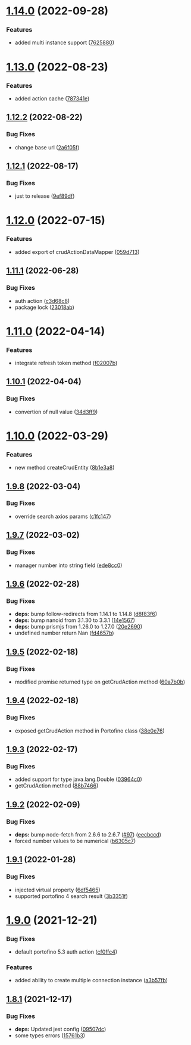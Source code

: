 # [1.14.0](https://github.com/ManyDesigns/portofino-js/compare/v1.13.0...v1.14.0) (2022-09-28)


### Features

* added multi instance support ([7625880](https://github.com/ManyDesigns/portofino-js/commit/7625880c47a7493dbb4115930cedcb33640572c7))

# [1.13.0](https://github.com/ManyDesigns/portofino-js/compare/v1.12.2...v1.13.0) (2022-08-23)


### Features

* added action cache ([787341e](https://github.com/ManyDesigns/portofino-js/commit/787341effa892cca42cb74451344598b3464579d))

## [1.12.2](https://github.com/ManyDesigns/portofino-js/compare/v1.12.1...v1.12.2) (2022-08-22)


### Bug Fixes

* change base url ([2a6f05f](https://github.com/ManyDesigns/portofino-js/commit/2a6f05f145feede2fd3506e4988889351e35751c))

## [1.12.1](https://github.com/ManyDesigns/portofino-js/compare/v1.12.0...v1.12.1) (2022-08-17)


### Bug Fixes

* just to release ([9ef89df](https://github.com/ManyDesigns/portofino-js/commit/9ef89df79f3814629718afb1945d6af5c1fc8306))

# [1.12.0](https://github.com/ManyDesigns/portofino-js/compare/v1.11.1...v1.12.0) (2022-07-15)


### Features

* added export of crudActionDataMapper ([059d713](https://github.com/ManyDesigns/portofino-js/commit/059d7139ac7202316ac7b46100ca48703647b29d))

## [1.11.1](https://github.com/ManyDesigns/portofino-js/compare/v1.11.0...v1.11.1) (2022-06-28)


### Bug Fixes

* auth action ([c3d68c8](https://github.com/ManyDesigns/portofino-js/commit/c3d68c8079d188eaeb2bd7e28d15e1c5ad3618c2))
* package lock ([23018ab](https://github.com/ManyDesigns/portofino-js/commit/23018ab4464935542d9fc9aa65c2c0cdacd1745f))

# [1.11.0](https://github.com/ManyDesigns/portofino-js/compare/v1.10.1...v1.11.0) (2022-04-14)


### Features

* integrate refresh token method ([f02007b](https://github.com/ManyDesigns/portofino-js/commit/f02007b82b1b54aa0fa274e3f0f93162438b9735))

## [1.10.1](https://github.com/ManyDesigns/portofino-js/compare/v1.10.0...v1.10.1) (2022-04-04)


### Bug Fixes

* convertion of null value ([34d3ff9](https://github.com/ManyDesigns/portofino-js/commit/34d3ff9c37dff55b5920e47fc70f2afc23f3f760))

# [1.10.0](https://github.com/ManyDesigns/portofino-js/compare/v1.9.8...v1.10.0) (2022-03-29)


### Features

* new method createCrudEntity ([8b1e3a8](https://github.com/ManyDesigns/portofino-js/commit/8b1e3a884f6f72d2b4887235211fe67fb439f128))

## [1.9.8](https://github.com/ManyDesigns/portofino-js/compare/v1.9.7...v1.9.8) (2022-03-04)


### Bug Fixes

* override search axios params ([c1fc147](https://github.com/ManyDesigns/portofino-js/commit/c1fc14790cb1402ab8831a26ccc8ee1849bc5275))

## [1.9.7](https://github.com/ManyDesigns/portofino-js/compare/v1.9.6...v1.9.7) (2022-03-02)


### Bug Fixes

* manager number into string field ([ede8cc0](https://github.com/ManyDesigns/portofino-js/commit/ede8cc0036456f576f6a351ba1c47d1986c489d3))

## [1.9.6](https://github.com/ManyDesigns/portofino-js/compare/v1.9.5...v1.9.6) (2022-02-28)


### Bug Fixes

* **deps:** bump follow-redirects from 1.14.1 to 1.14.8 ([d8f83f6](https://github.com/ManyDesigns/portofino-js/commit/d8f83f6af3856c4f70968025d0030298625fc314))
* **deps:** bump nanoid from 3.1.30 to 3.3.1 ([14e1567](https://github.com/ManyDesigns/portofino-js/commit/14e1567563fd0d2da602892ef3f5e3b507c6278e))
* **deps:** bump prismjs from 1.26.0 to 1.27.0 ([20e2690](https://github.com/ManyDesigns/portofino-js/commit/20e2690e7c7e249d0bddf3fce4624106047f38df))
* undefined number return Nan ([fd4657b](https://github.com/ManyDesigns/portofino-js/commit/fd4657b58c44923815a400841003407f5c29d8b4))

## [1.9.5](https://github.com/ManyDesigns/portofino-js/compare/v1.9.4...v1.9.5) (2022-02-18)


### Bug Fixes

* modified promise returned type on getCrudAction method ([60a7b0b](https://github.com/ManyDesigns/portofino-js/commit/60a7b0b7d55b7631ab04b2c8e284557f277f80b3))

## [1.9.4](https://github.com/ManyDesigns/portofino-js/compare/v1.9.3...v1.9.4) (2022-02-18)


### Bug Fixes

* exposed getCrudAction method in Portofino class ([38e0e76](https://github.com/ManyDesigns/portofino-js/commit/38e0e76e7fce71a434439a0383d23e16b2429209))

## [1.9.3](https://github.com/ManyDesigns/portofino-js/compare/v1.9.2...v1.9.3) (2022-02-17)


### Bug Fixes

* added support for type java.lang.Double ([03964c0](https://github.com/ManyDesigns/portofino-js/commit/03964c051144726489dcc2e7fb89391e643f5d98))
* getCrudAction method ([88b7466](https://github.com/ManyDesigns/portofino-js/commit/88b74664bd9cc81814392cc96529a777e48f73b4))

## [1.9.2](https://github.com/ManyDesigns/portofino-js/compare/v1.9.1...v1.9.2) (2022-02-09)


### Bug Fixes

* **deps:** bump node-fetch from 2.6.6 to 2.6.7 ([#97](https://github.com/ManyDesigns/portofino-js/issues/97)) ([eecbccd](https://github.com/ManyDesigns/portofino-js/commit/eecbccd219df635935f7d53c8f3b821afe6ec95b))
* forced number values to be numerical ([b6305c7](https://github.com/ManyDesigns/portofino-js/commit/b6305c7e8438151e28b74b5acfd379d3ea4b3027))

## [1.9.1](https://github.com/ManyDesigns/portofino-js/compare/v1.9.0...v1.9.1) (2022-01-28)


### Bug Fixes

* injected virtual property ([6df5465](https://github.com/ManyDesigns/portofino-js/commit/6df5465bcb967491d49f47f043969282fe2f725b))
* supported portofino 4 search result ([3b3351f](https://github.com/ManyDesigns/portofino-js/commit/3b3351f84a413b8419b77ec86513e94362a20a27))

# [1.9.0](https://github.com/ManyDesigns/portofino-js/compare/v1.8.1...v1.9.0) (2021-12-21)


### Bug Fixes

* default portofino 5.3 auth action ([cf0ffc4](https://github.com/ManyDesigns/portofino-js/commit/cf0ffc4148d4beedaa5d8bb40cc8dc66bf911997))


### Features

* added ability to create multiple connection instance ([a3b57fb](https://github.com/ManyDesigns/portofino-js/commit/a3b57fb8d10639709a0953dc80041d3b2eb93539))

## [1.8.1](https://github.com/ManyDesigns/portofino-js/compare/v1.8.0...v1.8.1) (2021-12-17)


### Bug Fixes

* **deps:** Updated jest config ([09507dc](https://github.com/ManyDesigns/portofino-js/commit/09507dc628b7edb2fef4266583fdb64f597066f7))
* some types errors ([15761b3](https://github.com/ManyDesigns/portofino-js/commit/15761b3e4bd237f1db6cb8231f5ae21c2e6ba855))
